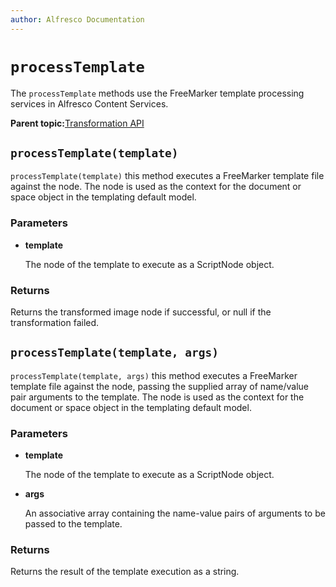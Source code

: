 ```yaml
---
author: Alfresco Documentation
---
```


# `processTemplate`

The `processTemplate` methods use the FreeMarker template processing services in Alfresco Content Services.

**Parent topic:**[Transformation API](../references/API-JS-Transformation.md)

## `processTemplate(template)`

`processTemplate(template)` this method executes a FreeMarker template file against the node. The node is used as the context for the document or space object in the templating default model.

### Parameters

-   **template**

    The node of the template to execute as a ScriptNode object.


### Returns

Returns the transformed image node if successful, or null if the transformation failed.

## `processTemplate(template, args)`

`processTemplate(template, args)` this method executes a FreeMarker template file against the node, passing the supplied array of name/value pair arguments to the template. The node is used as the context for the document or space object in the templating default model.

### Parameters

-   **template**

    The node of the template to execute as a ScriptNode object.

-   **args**

    An associative array containing the name-value pairs of arguments to be passed to the template.


### Returns

Returns the result of the template execution as a string.


